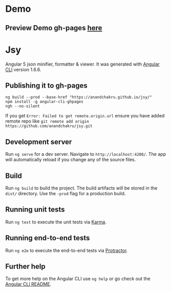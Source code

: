 # Demo
Preview Demo gh-pages [here](https://anandchakru.github.io/jsy/)
---

# Jsy
Angular 5 json minifier, formatter & viewer. It was generated with [Angular CLI](https://github.com/angular/angular-cli) version 1.6.6.

## Publishing it to gh-pages
```
ng build --prod --base-href "https://anandchakru.github.io/jsy/"
npm install -g angular-cli-ghpages
ngh --no-silent
```
If you get `Error: Failed to get remote.origin.url` ensure you have added remote repo like `git remote add origin https://github.com/anandchakru/jsy.git`

## Development server

Run `ng serve` for a dev server. Navigate to `http://localhost:4200/`. The app will automatically reload if you change any of the source files.

## Build

Run `ng build` to build the project. The build artifacts will be stored in the `dist/` directory. Use the `-prod` flag for a production build.

## Running unit tests

Run `ng test` to execute the unit tests via [Karma](https://karma-runner.github.io).

## Running end-to-end tests

Run `ng e2e` to execute the end-to-end tests via [Protractor](http://www.protractortest.org/).

## Further help

To get more help on the Angular CLI use `ng help` or go check out the [Angular CLI README](https://github.com/angular/angular-cli/blob/master/README.md).

